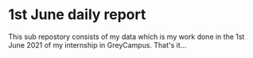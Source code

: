 # 1st June daily report
This sub repostory consists of my data which is my work done in the 1st June 2021 of my internship in GreyCampus.
That's it... 
